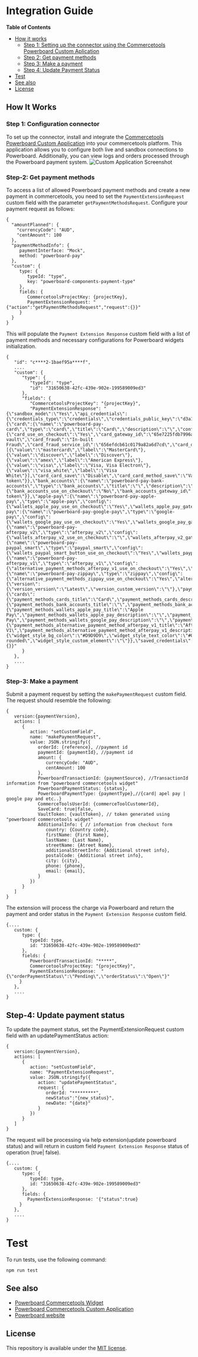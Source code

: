 # Integration Guide

**Table of Contents**

 - [How it works](#how-it-works)
    - [Step 1: Setting up the connector using the Commercetools Powerboard Custom Aplication](#step-1-configuration-connector)
    - [Step 2: Get payment methods](#step-2-get-payment-methods)
    - [Step 3: Make a payment](#step-3-make-a-payment)
    - [Step 4: Update Payment Status](#step-4-update-payment-status)
  - [Test](#test)
  - [See also](#see-also)
  - [License](#license)
<!-- END doctoc generated TOC please keep comment here to allow auto update -->

## How It Works

### Step 1: Configuration connector
To set up the connector, install and integrate the [Commercetools Powerboard Custom Application](https://github.com/PayDock/e-commerce-powerboard-commercetools-app) into your commercetools platform. This application allows you to configure both live and sandbox connections to Powerboard. Additionally, you can view logs and orders processed through the Powerboard payment system.
![Custom Application Screenshot](custom-aplication-img.png)


### Step-2: Get payment methods
To access a list of allowed Powerboard payment methods and create a new payment in commercetools, you need to set the `PaymentExtensionRequest` custom field with the parameter `getPaymentMethodsRequest`. Configure your payment request as follows:

```
{
  "amountPlanned": {
    "currencyCode": "AUD",
    "centAmount": 100
  },
  "paymentMethodInfo": {
     paymentInterface: "Mock",
     method: "powerboard-pay"
  },
  "custom": {
     type: {
        typeId: "type",
        key: "powerboard-components-payment-type"
     },
     fields: {
        CommercetoolsProjectKey: {projectKey},
        PaymentExtensionRequest: "{"action":"getPaymentMethodsRequest","request":{}}"
     }
  }
}
```
This will populate the `Payment Extension Response` custom field with a list of payment methods and necessary configurations for Powerboard widgets initialization.

```
{
   "id": "c****2-1baef95a****f",
   ....
   "custom": {
      "type": {
         "typeId": "type",
         "id": "31650638-42fc-439e-902e-199589009ed3"
      },
      "fields": {
         "CommercetoolsProjectKey": "{projectKey}",
         "PaymentExtensionResponse": "{\"sandbox_mode\":\"Yes\",\"api_credentials\":{\"credentials_type\":\"credentials\",\"credentials_public_key\":\"d3a148dbbb7b8342d6f62e8fc39c230a297d4a94\",\"credentials_widget_access_key\":\"\"},\"payment_methods\":{\"card\":{\"name\":\"powerboard-pay-card\",\"type\":\"card\",\"title\":\"Card\",\"description\":\"\",\"config\":{\"card_use_on_checkout\":\"Yes\",\"card_gateway_id\":\"65e7225fdb7996a960d387f3\",\"card_3ds\":\"Disable\",\"card_3ds_service_id\":\"661005420fbeec4e6a9de3f1\",\"card_3ds_flow\":\"With vault\",\"card_fraud\":\"In-built Fraud\",\"card_fraud_service_id\":\"656efdcb61c0179a82a6d7cd\",\"card_direct_charge\":\"Enable\",\"card_supported_card_schemes\":[{\"value\":\"mastercard\",\"label\":\"MasterCard\"},{\"value\":\"discover\",\"label\":\"Discover\"},{\"value\":\"amex\",\"label\":\"American Express\"},{\"value\":\"visa\",\"label\":\"Visa, Visa Electron\"},{\"value\":\"visa_white\",\"label\":\"Visa White\"}],\"card_card_save\":\"Disable\",\"card_card_method_save\":\"Vault token\"}},\"bank_accounts\":{\"name\":\"powerboard-pay-bank-accounts\",\"type\":\"bank_accounts\",\"title\":\"\",\"description\":\"\",\"config\":{\"bank_accounts_use_on_checkout\":\"No\",\"bank_accounts_gateway_id\":\"\",\"bank_accounts_bank_account_save\":\"Disable\",\"bank_accounts_bank_method_save\":\"Vault token\"}},\"apple-pay\":{\"name\":\"powerboard-pay-apple-pay\",\"type\":\"apple-pay\",\"config\":{\"wallets_apple_pay_use_on_checkout\":\"Yes\",\"wallets_apple_pay_gateway_id\":\"662bc1453c27374a7ad8ee47\",\"wallets_apple_pay_fraud\":\"Disable\",\"wallets_apple_pay_fraud_service_id\":\"656efdcb61c0179a82a6d7cd\",\"wallets_apple_pay_direct_charge\":\"Disable\"}},\"google-pay\":{\"name\":\"powerboard-pay-google-pay\",\"type\":\"google-pay\",\"config\":{\"wallets_google_pay_use_on_checkout\":\"Yes\",\"wallets_google_pay_gateway_id\":\"63da308a33020e1cd630371f\",\"wallets_google_pay_fraud\":\"Disable\",\"wallets_google_pay_fraud_service_id\":\"656efdcb61c0179a82a6d7cd\",\"wallets_google_pay_direct_charge\":\"Enable\"}},\"afterpay_v2\":{\"name\":\"powerboard-pay-afterpay_v2\",\"type\":\"afterpay_v2\",\"config\":{\"wallets_afterpay_v2_use_on_checkout\":\"\",\"wallets_afterpay_v2_gateway_id\":\"\",\"wallets_afterpay_v2_fraud\":\"Disable\",\"wallets_afterpay_v2_direct_charge\":\"Disable\",\"wallets_afterpay_v2_fraud_service_id\":\"\"}},\"paypal_smart\":{\"name\":\"powerboard-pay-paypal_smart\",\"type\":\"paypal_smart\",\"config\":{\"wallets_paypal_smart_button_use_on_checkout\":\"Yes\",\"wallets_paypal_smart_button_gateway_id\":\"660eafbb701c5aecfa6985b5\",\"wallets_paypal_smart_button_fraud\":\"Disable\",\"wallets_paypal_smart_button_fraud_service_id\":\"656efdcb61c0179a82a6d7cd\",\"wallets_paypal_smart_button_direct_charge\":\"Disable\",\"wallets_paypal_smart_button_pay_later\":\"Disable\"}},\"afterpay_v1\":{\"name\":\"powerboard-pay-afterpay_v1\",\"type\":\"afterpay_v1\",\"config\":{\"alternative_payment_methods_afterpay_v1_use_on_checkout\":\"Yes\",\"alternative_payment_methods_afterpay_v1_gateway_id\":\"63ea4620a412be2c507ce257\",\"alternative_payment_methods_afterpay_v1_fraud\":\"Disable\",\"alternative_payment_methods_afterpay_v1_fraud_service_id\":\"656efdcb61c0179a82a6d7cd\",\"alternative_payment_methods_afterpay_v1_direct_charge\":\"Enable\"}},\"zippay\":{\"name\":\"powerboard-pay-zippay\",\"type\":\"zippay\",\"config\":{\"alternative_payment_methods_zippay_use_on_checkout\":\"Yes\",\"alternative_payment_methods_zippay_gateway_id\":\"63ea4c89a412be2c507ce341\",\"alternative_payment_methods_zippay_fraud\":\"Disable\",\"alternative_payment_methods_zippay_direct_charge\":\"Enable\",\"alternative_payment_methods_zippay_fraud_service_id\":\"656efdcb61c0179a82a6d7cd\"}}},\"widget_configuration\":{\"version\":{\"version_version\":\"Latest\",\"version_custom_version\":\"\"},\"payment_methods\":{\"cards\":{\"payment_methods_cards_title\":\"Card\",\"payment_methods_cards_description\":\"\"},\"bank_accounts\":{\"payment_methods_bank_accounts_title\":\"\",\"payment_methods_bank_accounts_description\":\"\"},\"wallets\":{\"payment_methods_wallets_apple_pay_title\":\"Apple Pay\",\"payment_methods_wallets_apple_pay_description\":\"\",\"payment_methods_wallets_google_pay_title\":\"Google Pay\",\"payment_methods_wallets_google_pay_description\":\"\",\"payment_methods_wallets_afterpay_v2_title\":\"\",\"payment_methods_wallets_afterpay_v2_description\":\"\",\"payment_methods_wallets_paypal_title\":\"Paypal\",\"payment_methods_wallets_paypal_description\":\"\"},\"alternative_payment_methods\":{\"payment_methods_alternative_payment_method_afterpay_v1_title\":\"Afterpay V1\",\"payment_methods_alternative_payment_method_afterpay_v1_description\":\"\",\"payment_methods_alternative_payment_method_zip_title\":\"Zip\",\"payment_methods_alternative_payment_method_zip_description\":\"\"}},\"widget_style\":{\"widget_style_bg_color\":\"#D9D9D9\",\"widget_style_text_color\":\"#000000\",\"widget_style_border_color\":\"#000000\",\"widget_style_error_color\":\"#51B97C\",\"widget_style_success_color\":\"#51B97C\",\"widget_style_font_size\":\"14px\",\"widget_style_font_family\":\"ui-rounded\",\"widget_style_custom_element\":\"\"}},\"saved_credentials\":{}}"
      }
   },
   ....
}
```



### Step-3: Make a payment

Submit a payment request by setting the `makePaymentRequest` custom field. The request should resemble the following:

```
{
   version:{paymentVersion},
   actions: [
      {
         action: "setCustomField",
         name: "makePaymentRequest",
         value: JSON.stringify({
            orderId: {reference}, //payment id
            paymentId: {paymentId}, //payment id
            amount: {
               currencyCode: "AUD",
               centAmount: 100
            },
            PowerboardTransactionId: {paymentSource}, //TransactionId information from "powerboard commercetools widget"
            PowerboardPaymentStatus: {status},
            PowerboardPaymentType: {paymentType},//{card| apel pay | google pay and etc..}
            CommerceToolsUserId: {commerceToolCustomerId},
            SaveCard: true|false,
            VaultToken: {vaultToken}, // token generated using "powerboard commercetools widget"
            AdditionalInfo: { // information from checkout form
               country: {Country code},
               firstName: {First Name},
               lastName: {Last Name},
               streetName: {Atreet Name},
               additionalStreetInfo: {Additional street info},
               postalCode: {Additional street info},
               city: {city},
               phone: {phone},
               email: {email},
            }
         })
      }
   ]
}
```
The extension will process the charge via Powerboard and return the payment and order status in the  `Payment Extension Response`  custom field.
```
{....
   custom: {
      type: {
         typeId: type,
         id: "31650638-42fc-439e-902e-199589009ed3"
      },
      fields: {
         PowerboardTransactionId: "*****",
         CommercetoolsProjectKey: "{projectKey}",
         PaymentExtensionResponse:  "{\"orderPaymentStatus\":\"Pending\",\"orderStatus\":\"Open\"}"
     }
   },
   ....
}
```

## Step-4: Update payment status


To update the payment status, set the PaymentExtensionRequest custom field with an updatePaymentStatus action:
```
{
   version:{paymentVersion},
   actions: [
      {
         action: "setCustomField",
         name: "PaymentExtensionRequest",
         value: JSON.stringify({
            action: "updatePaymentStatus", 
            request: {
               orderId: "*********",
               newStatus":"{new_status}",
               newDate: "{date}"
            }
         })
      }
   ]
}
```
The request will be processing via help extension(update powerboard status) and  will return in custom field `Payment Extension Response` status of operation (true| false).
```
{....
   custom: {
      type: {
         typeId: type,
         id: "31650638-42fc-439e-902e-199589009ed3"
      },
      fields: {
        PaymentExtensionResponse: '{"status":true}
     }
   },
   ....
}
```

# Test

To run tests, use the following command:

```
npm run test
```

## See also
- [Powerboard Commercetools Widget](https://github.com/PayDock/e-commerce-powerboard-commercetools-npm)
- [Powerboard Commercetools Custom Application](https://github.com/PayDock/e-commerce-powerboard-commercetools-app)
- [Powerboard website](https://www.commbank.com.au/)

## License

This repository is available under the [MIT license](LICENSE).
